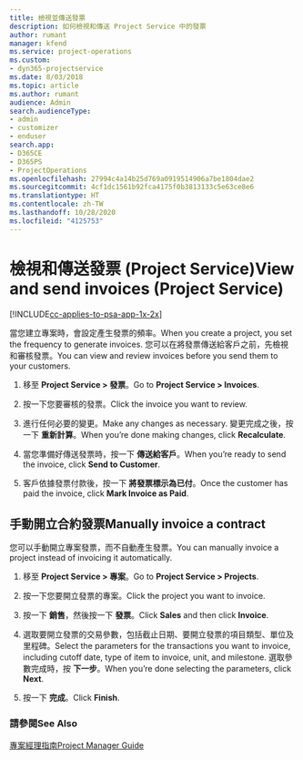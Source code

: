 ```yaml
---
title: 檢視並傳送發票
description: 如何檢視和傳送 Project Service 中的發票
author: rumant
manager: kfend
ms.service: project-operations
ms.custom:
- dyn365-projectservice
ms.date: 8/03/2018
ms.topic: article
ms.author: rumant
audience: Admin
search.audienceType:
- admin
- customizer
- enduser
search.app:
- D365CE
- D365PS
- ProjectOperations
ms.openlocfilehash: 27994c4a14b25d769a0919514906a7be1804dae2
ms.sourcegitcommit: 4cf1dc1561b92fca4175f0b3813133c5e63ce8e6
ms.translationtype: HT
ms.contentlocale: zh-TW
ms.lasthandoff: 10/28/2020
ms.locfileid: "4125753"
---
```

# <a name="view-and-send-invoices-project-service"></a><span data-ttu-id="3ea63-103">檢視和傳送發票 (Project Service)</span><span class="sxs-lookup"><span data-stu-id="3ea63-103">View and send invoices (Project Service)</span></span>

[!INCLUDE[cc-applies-to-psa-app-1x-2x](../includes/cc-applies-to-psa-app-1x-2x.md)]

<span data-ttu-id="3ea63-104">當您建立專案時，會設定產生發票的頻率。</span><span class="sxs-lookup"><span data-stu-id="3ea63-104">When you create a project, you set the frequency to generate invoices.</span></span> <span data-ttu-id="3ea63-105">您可以在將發票傳送給客戶之前，先檢視和審核發票。</span><span class="sxs-lookup"><span data-stu-id="3ea63-105">You can view and review invoices before you send them to your customers.</span></span>  
  
1.  <span data-ttu-id="3ea63-106">移至 **Project Service > 發票**。</span><span class="sxs-lookup"><span data-stu-id="3ea63-106">Go to **Project Service > Invoices**.</span></span>  
  
2.  <span data-ttu-id="3ea63-107">按一下您要審核的發票。</span><span class="sxs-lookup"><span data-stu-id="3ea63-107">Click the invoice you want to review.</span></span>  
  
3.  <span data-ttu-id="3ea63-108">進行任何必要的變更。</span><span class="sxs-lookup"><span data-stu-id="3ea63-108">Make any changes as necessary.</span></span> <span data-ttu-id="3ea63-109">變更完成之後，按一下 **重新計算**。</span><span class="sxs-lookup"><span data-stu-id="3ea63-109">When you’re done making changes, click **Recalculate**.</span></span>  
  
4.  <span data-ttu-id="3ea63-110">當您準備好傳送發票時，按一下 **傳送給客戶**。</span><span class="sxs-lookup"><span data-stu-id="3ea63-110">When you’re ready to send the invoice, click **Send to Customer**.</span></span>  
  
5.  <span data-ttu-id="3ea63-111">客戶依據發票付款後，按一下 **將發票標示為已付**。</span><span class="sxs-lookup"><span data-stu-id="3ea63-111">Once the customer has paid the invoice, click **Mark Invoice as Paid**.</span></span>  
  
## <a name="manually-invoice-a-contract"></a><span data-ttu-id="3ea63-112">手動開立合約發票</span><span class="sxs-lookup"><span data-stu-id="3ea63-112">Manually invoice a contract</span></span>  
 <span data-ttu-id="3ea63-113">您可以手動開立專案發票，而不自動產生發票。</span><span class="sxs-lookup"><span data-stu-id="3ea63-113">You can manually invoice a project instead of invoicing it automatically.</span></span>  
  
1.  <span data-ttu-id="3ea63-114">移至 **Project Service > 專案**。</span><span class="sxs-lookup"><span data-stu-id="3ea63-114">Go to **Project Service > Projects**.</span></span>  
  
2.  <span data-ttu-id="3ea63-115">按一下您要開立發票的專案。</span><span class="sxs-lookup"><span data-stu-id="3ea63-115">Click the project you want to invoice.</span></span>  
  
3.  <span data-ttu-id="3ea63-116">按一下 **銷售**，然後按一下 **發票**。</span><span class="sxs-lookup"><span data-stu-id="3ea63-116">Click **Sales** and then click **Invoice**.</span></span>  
  
4.  <span data-ttu-id="3ea63-117">選取要開立發票的交易參數，包括截止日期、要開立發票的項目類型、單位及里程碑。</span><span class="sxs-lookup"><span data-stu-id="3ea63-117">Select the parameters for the transactions you want to invoice, including cutoff date, type of item to invoice, unit, and milestone.</span></span> <span data-ttu-id="3ea63-118">選取參數完成時，按 **下一步**。</span><span class="sxs-lookup"><span data-stu-id="3ea63-118">When you’re done selecting the parameters, click **Next**.</span></span>  
  
5.  <span data-ttu-id="3ea63-119">按一下 **完成**。</span><span class="sxs-lookup"><span data-stu-id="3ea63-119">Click **Finish**.</span></span>  
  
### <a name="see-also"></a><span data-ttu-id="3ea63-120">請參閱</span><span class="sxs-lookup"><span data-stu-id="3ea63-120">See Also</span></span>  
 [<span data-ttu-id="3ea63-121">專案經理指南</span><span class="sxs-lookup"><span data-stu-id="3ea63-121">Project Manager Guide</span></span>](../psa/project-manager-guide.md)
